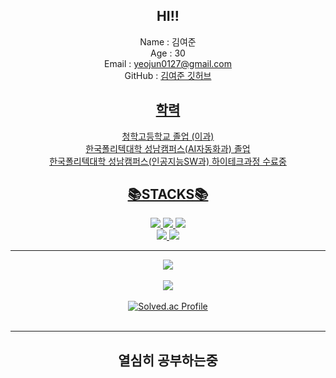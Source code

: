 <div align=center>
  
## HI!!

 Name : 김여준<br>
 Age  : 30<br>
 Email : yeojun0127@gmail.com<br>
 GitHub : <a href="github.com/93KimYJ">김여준 깃허브<br>

## 학력
 청학고등학교 졸업 (이과)<br>
 한국폴리텍대학 성남캠퍼스(AI자동화과) 졸업<br>
 한국폴리텍대학 성남캠퍼스(인공지능SW과) 하이테크과정 수료중<br>

## 📚STACKS📚
<img src="https://img.shields.io/badge/python-3776AB?style=for-the-badge&logo=python&logoColor=white"> <img src="https://img.shields.io/badge/github-181717?style=for-the-badge&logo=github&logoColor=white"> <img src="https://img.shields.io/badge/git-F05032?style=for-the-badge&logo=git&logoColor=white"><br> <img src="https://img.shields.io/badge/JAVA-007396?style=for-the-badge&logo=java&logoColor=white"> <img src="https://img.shields.io/badge/JavaScript-F7DF1E?style=for-the-badge&logo=JavaScript&logoColor=black">
  
---
  
<img src="https://github-readme-stats.vercel.app/api/top-langs/?username=93KimYJ&layout=compact"><br><br>
<img src="https://github-readme-stats.vercel.app/api?username=93KimYJ&show_icons=true"><br><br>
[![Solved.ac Profile](http://mazassumnida.wtf/api/v2/generate_badge?boj=yeojun0127)](https://solved.ac/yeojun0127)<br><br>
  
---
  
## 열심히 공부하는중

  </div>
